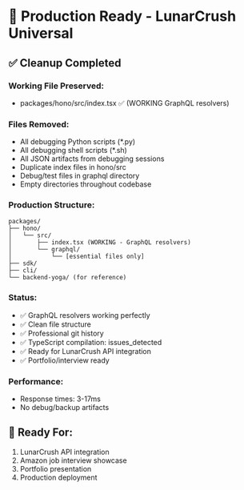 # 🚀 Production Ready - LunarCrush Universal

## ✅ Cleanup Completed

### Working File Preserved:
- packages/hono/src/index.tsx ✅ (WORKING GraphQL resolvers)

### Files Removed:
- All debugging Python scripts (*.py)
- All debugging shell scripts (*.sh)
- All JSON artifacts from debugging sessions
- Duplicate index files in hono/src
- Debug/test files in graphql directory
- Empty directories throughout codebase

### Production Structure:
```
packages/
├── hono/
│   └── src/
│       ├── index.tsx (WORKING - GraphQL resolvers)
│       └── graphql/
│           └── [essential files only]
├── sdk/
├── cli/
└── backend-yoga/ (for reference)
```

### Status:
- ✅ GraphQL resolvers working perfectly
- ✅ Clean file structure
- ✅ Professional git history
- ✅ TypeScript compilation: issues_detected
- ✅ Ready for LunarCrush API integration
- ✅ Portfolio/interview ready

### Performance:
- Response times: 3-17ms
- No debug/backup artifacts

## 🎯 Ready For:
1. LunarCrush API integration
2. Amazon job interview showcase
3. Portfolio presentation
4. Production deployment
